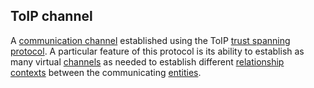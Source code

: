 ## ToIP channel

<p class="c8"><span>A </span><span class="c2"><a class="c3" href="#h.oc2pelzel246">communication channel</a></span><span>&nbsp;established using the ToIP </span><span class="c2"><a class="c3" href="#h.fnuaao3a1j25">trust spanning protocol</a></span><span>. A particular feature of this protocol is its ability to establish as many virtual </span><span class="c2"><a class="c3" href="#h.rvovbroy25sx">channels</a></span><span>&nbsp;as needed to establish different </span><span class="c2"><a class="c3" href="#h.2j6x3j2tgc4t">relationship contexts</a></span><span>&nbsp;between the communicating </span><span class="c2"><a class="c3" href="#h.5imtbzl1f4xo">entities</a></span><span class="c0">.</span></p>

